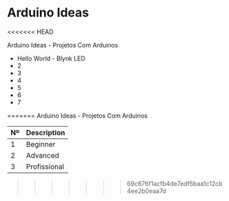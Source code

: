 # Arduino Ideas
<<<<<<< HEAD
<p>Arduino Ideas - Projetos Com Arduinos</p>
<ul>
	<li>Hello World - Blynk LED</li>
	<li>2</li>
	<li>3</li>
	<li>4</li>
	<li>5</li>
	<li>6</li>
	<li>7</li>
</ul>
=======
Arduino Ideas - Projetos Com Arduinos

| Nº          | Description         |
| ----------- | -----------         |
| 1           | Beginner            |
| 2           | Advanced            |
| 3           | Profissional        |
>>>>>>> 69c676f1acfb4de7edf5baa1c12cb4ee2b0eaa7d
